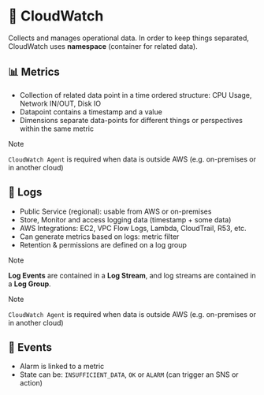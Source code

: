 # 🧭 CloudWatch

Collects and manages operational data. In order to keep things separated, CloudWatch uses **namespace** (container for related data).

## 📊 Metrics

- Collection of related data point in a time ordered structure: CPU Usage, Network IN/OUT, Disk IO
- Datapoint contains a timestamp and a value
- Dimensions separate data-points for different things or perspectives within the same metric

> [!NOTE]
> `CloudWatch Agent` is required when data is outside AWS (e.g. on-premises or in another cloud)

## 📒 Logs

- Public Service (regional): usable from AWS or on-premises
- Store, Monitor and access logging data (timestamp + some data)
- AWS Integrations: EC2, VPC Flow Logs, Lambda, CloudTrail, R53, etc.
- Can generate metrics based on logs: metric filter
- Retention & permissions are defined on a log group

> [!NOTE]
> **Log Events** are contained in a **Log Stream**, and log streams are contained in a **Log Group**.

> [!NOTE]
> `CloudWatch Agent` is required when data is outside AWS (e.g. on-premises or in another cloud)

## 🔔 Events 

- Alarm is linked to a metric
- State can be: `INSUFFICIENT_DATA`, `OK` or `ALARM` (can trigger an SNS or action)
